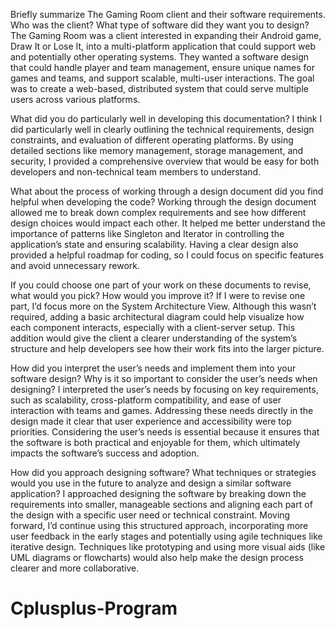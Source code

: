 Briefly summarize The Gaming Room client and their software requirements. Who was the client? What type of software did they want you to design?
The Gaming Room was a client interested in expanding their Android game, Draw It or Lose It, into a multi-platform application that could support web and potentially other operating systems. They wanted a software design that could handle player and team management, ensure unique names for games and teams, and support scalable, multi-user interactions. The goal was to create a web-based, distributed system that could serve multiple users across various platforms.

What did you do particularly well in developing this documentation?
I think I did particularly well in clearly outlining the technical requirements, design constraints, and evaluation of different operating platforms. By using detailed sections like memory management, storage management, and security, I provided a comprehensive overview that would be easy for both developers and non-technical team members to understand.

What about the process of working through a design document did you find helpful when developing the code?
Working through the design document allowed me to break down complex requirements and see how different design choices would impact each other. It helped me better understand the importance of patterns like Singleton and Iterator in controlling the application’s state and ensuring scalability. Having a clear design also provided a helpful roadmap for coding, so I could focus on specific features and avoid unnecessary rework.

If you could choose one part of your work on these documents to revise, what would you pick? How would you improve it?
If I were to revise one part, I’d focus more on the System Architecture View. Although this wasn’t required, adding a basic architectural diagram could help visualize how each component interacts, especially with a client-server setup. This addition would give the client a clearer understanding of the system’s structure and help developers see how their work fits into the larger picture.

How did you interpret the user’s needs and implement them into your software design? Why is it so important to consider the user’s needs when designing?
I interpreted the user’s needs by focusing on key requirements, such as scalability, cross-platform compatibility, and ease of user interaction with teams and games. Addressing these needs directly in the design made it clear that user experience and accessibility were top priorities. Considering the user’s needs is essential because it ensures that the software is both practical and enjoyable for them, which ultimately impacts the software’s success and adoption.

How did you approach designing software? What techniques or strategies would you use in the future to analyze and design a similar software application?
I approached designing the software by breaking down the requirements into smaller, manageable sections and aligning each part of the design with a specific user need or technical constraint. Moving forward, I’d continue using this structured approach, incorporating more user feedback in the early stages and potentially using agile techniques like iterative design. Techniques like prototyping and using more visual aids (like UML diagrams or flowcharts) would also help make the design process clearer and more collaborative.











# Cplusplus-Program
